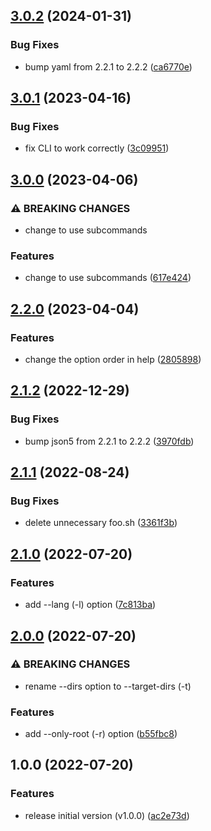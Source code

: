 ## [3.0.2](https://github.com/haru52/base_template_cli/compare/v3.0.1...v3.0.2) (2024-01-31)


### Bug Fixes

* bump yaml from 2.2.1 to 2.2.2 ([ca6770e](https://github.com/haru52/base_template_cli/commit/ca6770eea31844ef8930a16c0c9646f560e63b5a))

## [3.0.1](https://github.com/haru52/base_template_cli/compare/v3.0.0...v3.0.1) (2023-04-16)


### Bug Fixes

* fix CLI to work correctly ([3c09951](https://github.com/haru52/base_template_cli/commit/3c099519b8f89412c7f307749a74238b18482621))

## [3.0.0](https://github.com/haru52/base_template_cli/compare/v2.2.0...v3.0.0) (2023-04-06)


### ⚠ BREAKING CHANGES

* change to use subcommands

### Features

* change to use subcommands ([617e424](https://github.com/haru52/base_template_cli/commit/617e424053cc7290cf2888df0c11a44ef9823e16))

## [2.2.0](https://github.com/haru52/base_template_cli/compare/v2.1.2...v2.2.0) (2023-04-04)


### Features

* change the option order in help ([2805898](https://github.com/haru52/base_template_cli/commit/280589817671d64f5ee387eb55ca4fd225dadc15))

## [2.1.2](https://github.com/haru52/base_template_cli/compare/v2.1.1...v2.1.2) (2022-12-29)


### Bug Fixes

* bump json5 from 2.2.1 to 2.2.2 ([3970fdb](https://github.com/haru52/base_template_cli/commit/3970fdb4e5cfcf5ec89eaba73d586cef99b2e037))

## [2.1.1](https://github.com/haru52/base_template_cli/compare/v2.1.0...v2.1.1) (2022-08-24)


### Bug Fixes

* delete unnecessary foo.sh ([3361f3b](https://github.com/haru52/base_template_cli/commit/3361f3bff4855bd9ffee2791b78f021b2aba78ca))

## [2.1.0](https://github.com/haru52/base_template_cli/compare/v2.0.0...v2.1.0) (2022-07-20)


### Features

* add --lang (-l) option ([7c813ba](https://github.com/haru52/base_template_cli/commit/7c813baf76dd86c7188495c99ff78344c487d7e4))

## [2.0.0](https://github.com/haru52/base_template_cli/compare/v1.0.0...v2.0.0) (2022-07-20)


### ⚠ BREAKING CHANGES

* rename --dirs option to --target-dirs (-t)

### Features

* add --only-root (-r) option ([b55fbc8](https://github.com/haru52/base_template_cli/commit/b55fbc8ab8bc5554d606c01472f2f9074215691f))

## 1.0.0 (2022-07-20)


### Features

* release initial version (v1.0.0) ([ac2e73d](https://github.com/haru52/base_template_cli/commit/ac2e73d72a92288bc97b79d7f2de635a4b5db651))
